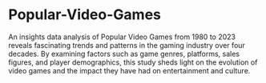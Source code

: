 # Popular-Video-Games
An insights data analysis of Popular Video Games from 1980 to 2023 reveals fascinating trends and patterns in the gaming industry over four decades. By examining factors such as game genres, platforms, sales figures, and player demographics, this study sheds light on the evolution of video games and the impact they have had on entertainment and culture. 
